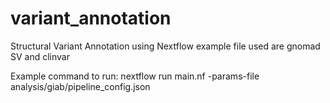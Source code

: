 # variant_annotation
Structural Variant Annotation using Nextflow 
example file used are gnomad SV and clinvar

Example command to run:
nextflow run main.nf -params-file analysis/giab/pipeline_config.json

